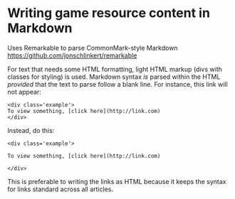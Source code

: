 # Writing game resource content in Markdown

Uses Remarkable to parse CommonMark-style Markdown
https://github.com/jonschlinkert/remarkable

For text that needs some HTML formatting, light HTML markup (divs with
classes for styling) is used. Markdown syntax *is* parsed within the HTML
_provided_ that the text to parse follow a blank line. For instance, this
link will not appear:

```
<div class='example'>
To view something, [click here](http://link.com)
</div>
```

Instead, do this:

```
<div class='example'>

To view something, [click here](http://link.com)

</div>
```

This is preferable to writing the links as HTML because it keeps the
syntax for links standard across all articles.

